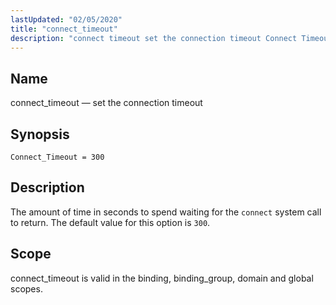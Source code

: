 ```yaml
---
lastUpdated: "02/05/2020"
title: "connect_timeout"
description: "connect timeout set the connection timeout Connect Timeout 300 The amount of time in seconds to spend waiting for the connect system call to return The default value for this option is 300 connect timeout is valid in the binding binding group domain and global scopes..."
---
```


<a name="conf.ref.connect_timeout"></a> 
## Name

connect_timeout — set the connection timeout

## Synopsis

`Connect_Timeout = 300`

<a name="idp23923936"></a> 
## Description

The amount of time in seconds to spend waiting for the `connect` system call to return. The default value for this option is `300`.

<a name="idp23926720"></a> 
## Scope

connect_timeout is valid in the binding, binding_group, domain and global scopes.